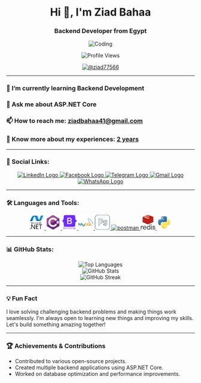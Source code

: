 <h1 align="center">Hi 👋, I'm Ziad Bahaa</h1>
<h3 align="center">Backend Developer from Egypt</h3>

<p align="center">
  <img src="https://cdn.dribbble.com/users/1162077/screenshots/3848914/programmer.gif" alt="Coding" width="500">
</p>

<p align="center">
  <img src="https://komarev.com/ghpvc/?username=ziadbaha&label=Profile%20views&color=0e75b6&style=flat" alt="Profile Views" />
</p>

<p align="center">
  <a href="https://twitter.com/@ziad77566" target="_blank">
    <img src="https://img.shields.io/twitter/follow/@ziad77566?logo=twitter&style=for-the-badge" alt="@ziad77566" />
  </a>
</p>

---

### 🌱 I’m currently learning **Backend Development**  
### 💬 Ask me about **ASP.NET Core**  
### 📫 How to reach me: [ziadbahaa41@gmail.com](mailto:ziadbahaa41@gmail.com)  
### 📄 Know more about my experiences: [2 years](#)

---

### 📌 Social Links:

<div align="center">
  <a href="https://www.linkedin.com/in/ziad-bahaa-b04561265/" target="_blank">
    <img src="https://img.shields.io/static/v1?message=LinkedIn&logo=linkedin&label=&color=0077B5&logoColor=white&style=for-the-badge" height="35" alt="LinkedIn Logo" />
  </a>
  <a href="https://www.facebook.com/profile.php?id=100006378762677" target="_blank">
    <img src="https://img.shields.io/static/v1?message=Facebook&logo=facebook&label=&color=1877F2&logoColor=white&style=for-the-badge" height="35" alt="Facebook Logo" />
  </a>
  <a href="https://t.me/zi_bah" target="_blank">
    <img src="https://img.shields.io/static/v1?message=Telegram&logo=telegram&label=&color=2CA5E0&logoColor=white&style=for-the-badge" height="35" alt="Telegram Logo" />
  </a>
  <a href="mailto:ziadbahaa41@gmail.com" target="_blank">
    <img src="https://img.shields.io/static/v1?message=Gmail&logo=gmail&label=&color=D14836&logoColor=white&style=for-the-badge" height="35" alt="Gmail Logo" />
  </a>
  <a href="https://api.whatsapp.com/send?phone=+201022673000" target="_blank">
    <img src="https://img.shields.io/static/v1?message=Whatsapp&logo=whatsapp&label=&color=25D366&logoColor=white&style=for-the-badge" height="35" alt="WhatsApp Logo" />
  </a>
</div>

---

### 🛠️ **Languages and Tools:**

<p align="center">
  <a href="https://dotnet.microsoft.com/" target="_blank" rel="noreferrer">
    <img src="https://raw.githubusercontent.com/devicons/devicon/master/icons/dot-net/dot-net-original-wordmark.svg" alt="dotnet" width="40" height="40"/>
  </a>
  <a href="https://www.w3schools.com/cs/" target="_blank" rel="noreferrer">
    <img src="https://raw.githubusercontent.com/devicons/devicon/master/icons/csharp/csharp-original.svg" alt="csharp" width="40" height="40"/>
  </a>
  <a href="https://getbootstrap.com" target="_blank" rel="noreferrer">
    <img src="https://raw.githubusercontent.com/devicons/devicon/master/icons/bootstrap/bootstrap-plain-wordmark.svg" alt="bootstrap" width="40" height="40"/>
  </a>
  <a href="https://www.mysql.com/" target="_blank" rel="noreferrer">
    <img src="https://raw.githubusercontent.com/devicons/devicon/master/icons/mysql/mysql-original-wordmark.svg" alt="mysql" width="40" height="40"/>
  </a>
  <a href="https://www.photoshop.com/en" target="_blank" rel="noreferrer">
    <img src="https://raw.githubusercontent.com/devicons/devicon/master/icons/photoshop/photoshop-line.svg" alt="photoshop" width="40" height="40"/>
  </a>
  <a href="https://postman.com" target="_blank" rel="noreferrer">
    <img src="https://www.vectorlogo.zone/logos/getpostman/getpostman-icon.svg" alt="postman" width="40" height="40"/>
  </a>
  <a href="https://redis.io" target="_blank" rel="noreferrer">
    <img src="https://raw.githubusercontent.com/devicons/devicon/master/icons/redis/redis-original-wordmark.svg" alt="redis" width="40" height="40"/>
  </a>
  <a href="https://www.python.org" target="_blank" rel="noreferrer">
    <img src="https://raw.githubusercontent.com/devicons/devicon/master/icons/python/python-original.svg" alt="python" width="40" height="40"/>
  </a>
</p>

---

### 📊 **GitHub Stats:**

<div align="center">
  <img src="https://github-readme-stats.vercel.app/api/top-langs?username=ziadbaha&show_icons=true&locale=en&layout=compact" alt="Top Languages" />
</div>

<div align="center">
  <img src="https://github-readme-stats.vercel.app/api?username=ziadbaha&show_icons=true&locale=en" alt="GitHub Stats" />
</div>

<div align="center">
  <img src="https://github-readme-streak-stats.herokuapp.com/?user=ziadbaha&" alt="GitHub Streak" />
</div>

---

### 💡 **Fun Fact**  
I love solving challenging backend problems and making things work seamlessly. I'm always open to learning new things and improving my skills. Let's build something amazing together!

---

### 🏆 **Achievements & Contributions**  
- Contributed to various open-source projects.
- Created multiple backend applications using ASP.NET Core.
- Worked on database optimization and performance improvements.
